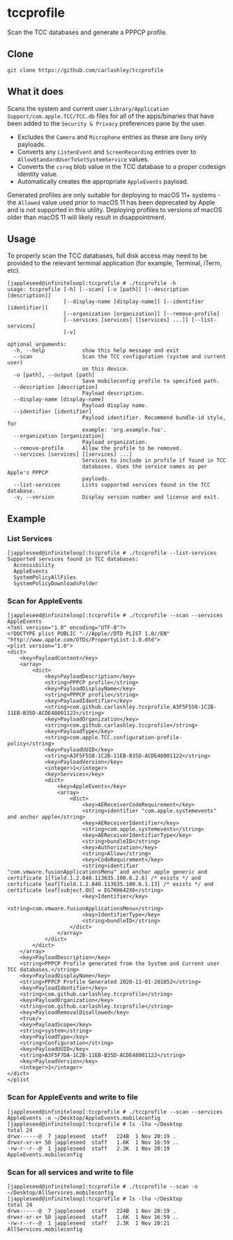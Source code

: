 # tccprofile
Scan the TCC databases and generate a PPPCP profile.

## Clone
`git clone https://github.com/carlashley/tccprofile`

## What it does
Scans the system and current user `Library/Application Support/com.apple.TCC/TCC.db` files for all of the apps/binaries that have been added to the `Security & Privacy` preferences pane by the user.
- Excludes the `Camera` and `Microphone` entries as these are `Deny` only payloads.
- Converts any `ListenEvent` and `ScreenRecording` entries over to `AllowStandardUserToSetSystemService` values.
- Converts the `csreq` blob value in the TCC database to a proper codesign identity value.
- Automatically creates the appropriate `AppleEvents` payload.

Generated profiles are only suitable for deploying to macOS 11+ systems - the `Allowed` value used prior to macOS 11 has been deprecated by Apple and is not supported in this utility. Deploying profiles to versions of macOS older than macOS 11 will likely result in disappointment.

## Usage
To properly scan the TCC databases, full disk access may need to be provided to the relevant terminal application (for example, Terminal, iTerm, etc).

```
[jappleseed@infiniteloop]:tccprofile # ./tccprofile -h
usage: tccprofile [-h] [--scan] [-o [path]] [--description [description]]
                  [--display-name [display-name]] [--identifier [identifier]]
                  [--organization [organization]] [--remove-profile]
                  [--services [services] [[services] ...]] [--list-services]
                  [-v]

optional arguments:
  -h, --help            show this help message and exit
  --scan                Scan the TCC configuration (system and current user)
                        on this device.
  -o [path], --output [path]
                        Save mobileconfig profile to specified path.
  --description [description]
                        Payload description.
  --display-name [display-name]
                        Payload display name.
  --identifier [identifier]
                        Payload identifier. Recommend bundle-id style, for
                        example: 'org.example.foo'.
  --organization [organization]
                        Payload organization.
  --remove-profile      Allow the profile to be removed.
  --services [services] [[services] ...]
                        Services to include in profile if found in TCC
                        databases. Uses the service names as per Apple's PPPCP
                        payloads.
  --list-services       Lists supported services found in the TCC database.
  -v, --version         Display version number and license and exit.
```

## Example
### List Services
```
[jappleseed@infiniteloop]:tccprofile # ./tccprofile --list-services
Supported services found in TCC databases:
  Accessibility
  AppleEvents
  SystemPolicyAllFiles
  SystemPolicyDownloadsFolder
```
### Scan for AppleEvents
```
[jappleseed@infiniteloop]:tccprofile # ./tccprofile --scan --services AppleEvents
<?xml version="1.0" encoding="UTF-8"?>
<!DOCTYPE plist PUBLIC "-//Apple//DTD PLIST 1.0//EN" "http://www.apple.com/DTDs/PropertyList-1.0.dtd">
<plist version="1.0">
<dict>
	<key>PayloadContent</key>
	<array>
		<dict>
			<key>PayloadDescription</key>
			<string>PPPCP profile</string>
			<key>PayloadDisplayName</key>
			<string>PPPCP profile</string>
			<key>PayloadIdentifier</key>
			<string>com.github.carlashley.tccprofile.A3F5F550-1C2B-11EB-B35D-ACDE48001122</string>
			<key>PayloadOrganization</key>
			<string>com.github.carlashley.tccprofile</string>
			<key>PayloadType</key>
			<string>com.apple.TCC.configuration-profile-policy</string>
			<key>PayloadUUID</key>
			<string>A3F5F550-1C2B-11EB-B35D-ACDE48001122</string>
			<key>PayloadVersion</key>
			<integer>1</integer>
			<key>Services</key>
			<dict>
				<key>AppleEvents</key>
				<array>
					<dict>
						<key>AEReceiverCodeRequirement</key>
						<string>identifier "com.apple.systemevents" and anchor apple</string>
						<key>AEReceiverIdentifier</key>
						<string>com.apple.systemevents</string>
						<key>AEReceiverIdentifierType</key>
						<string>bundleID</string>
						<key>Authorization</key>
						<string>Allow</string>
						<key>CodeRequirement</key>
						<string>identifier "com.vmware.fusionApplicationsMenu" and anchor apple generic and certificate 1[field.1.2.840.113635.100.6.2.6] /* exists */ and certificate leaf[field.1.2.840.113635.100.6.1.13] /* exists */ and certificate leaf[subject.OU] = EG7KH642X6</string>
						<key>Identifier</key>
						<string>com.vmware.fusionApplicationsMenu</string>
						<key>IdentifierType</key>
						<string>bundleID</string>
					</dict>
				</array>
			</dict>
		</dict>
	</array>
	<key>PayloadDescription</key>
	<string>PPPCP Profile generated from the System and Current user TCC databases.</string>
	<key>PayloadDisplayName</key>
	<string>PPPCP Profile Generated 2020-11-01-201852</string>
	<key>PayloadIdentifier</key>
	<string>com.github.carlashley.tccprofile</string>
	<key>PayloadOrganization</key>
	<string>com.github.carlashley.tccprofile</string>
	<key>PayloadRemovalDisallowed</key>
	<true/>
	<key>PayloadScope</key>
	<string>system</string>
	<key>PayloadType</key>
	<string>Configuration</string>
	<key>PayloadUUID</key>
	<string>A3F5F7DA-1C2B-11EB-B35D-ACDE48001122</string>
	<key>PayloadVersion</key>
	<integer>1</integer>
</dict>
</plist
```
### Scan for AppleEvents and write to file
```
[jappleseed@infiniteloop]:tccprofile # ./tccprofile --scan --services AppleEvents -o ~/Desktop/AppleEvents.mobileconfig
[jappleseed@infiniteloop]:tccprofile # ls -lha ~/Desktop
total 24
drwx------@  7 jappleseed  staff   224B  1 Nov 20:19 .
drwxr-xr-x+ 50 jappleseed  staff   1.6K  1 Nov 16:59 ..
-rw-r--r--@  1 jappleseed  staff   2.3K  1 Nov 20:19 AppleEvents.mobileconfig
```
### Scan for all services and write to file
```
[jappleseed@infiniteloop]:tccprofile # ./tccprofile --scan -o ~/Desktop/AllServices.mobileconfig
[jappleseed@infiniteloop]:tccprofile # ls -lha ~/Desktop
total 24
drwx------@  7 jappleseed  staff   224B  1 Nov 20:19 .
drwxr-xr-x+ 50 jappleseed  staff   1.6K  1 Nov 16:59 ..
-rw-r--r--@  1 jappleseed  staff   2.3K  1 Nov 20:21 AllServices.mobileconfig
```
